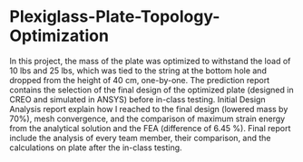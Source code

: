 # Plexiglass-Plate-Topology-Optimization
In this project, the mass of the plate was optimized to withstand the load of 10 lbs and 25 lbs, which was tied to the string at the bottom hole and dropped from the height of 40 cm, one-by-one.
The prediction report contains the selection of the final design of the optimized plate (designed in CREO and simulated in ANSYS) before in-class testing. Initial Design Analysis report explain how I reached to the final design (lowered mass by 70%), mesh convergence, and the comparison of maximum strain energy from the analytical solution and the FEA (difference of 6.45 %).
Final report include the analysis of every team member, their comparison, and the calculations on plate after the in-class testing.
